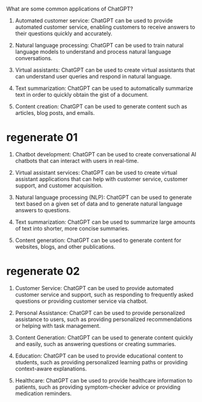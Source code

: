 What are some common applications of ChatGPT?

1. Automated customer service: ChatGPT can be used to provide automated customer service, enabling customers to receive answers to their questions quickly and accurately.

2. Natural language processing: ChatGPT can be used to train natural language models to understand and process natural language conversations.

3. Virtual assistants: ChatGPT can be used to create virtual assistants that can understand user queries and respond in natural language.

4. Text summarization: ChatGPT can be used to automatically summarize text in order to quickly obtain the gist of a document.

5. Content creation: ChatGPT can be used to generate content such as articles, blog posts, and emails.

# regenerate 01

1. Chatbot development: ChatGPT can be used to create conversational AI chatbots that can interact with users in real-time.

2. Virtual assistant services: ChatGPT can be used to create virtual assistant applications that can help with customer service, customer support, and customer acquisition.

3. Natural language processing (NLP): ChatGPT can be used to generate text based on a given set of data and to generate natural language answers to questions.

4. Text summarization: ChatGPT can be used to summarize large amounts of text into shorter, more concise summaries.

5. Content generation: ChatGPT can be used to generate content for websites, blogs, and other publications.

# regenerate 02

1. Customer Service: ChatGPT can be used to provide automated customer service and support, such as responding to frequently asked questions or providing customer service via chatbot.

2. Personal Assistance: ChatGPT can be used to provide personalized assistance to users, such as providing personalized recommendations or helping with task management.

3. Content Generation: ChatGPT can be used to generate content quickly and easily, such as answering questions or creating summaries.

4. Education: ChatGPT can be used to provide educational content to students, such as providing personalized learning paths or providing context-aware explanations.

5. Healthcare: ChatGPT can be used to provide healthcare information to patients, such as providing symptom-checker advice or providing medication reminders.